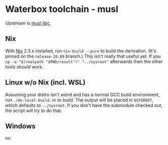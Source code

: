 # Waterbox toolchain - musl

Upstream is [musl libc](https://musl.libc.org).

## Nix

With [Nix](https://nixos.org) 2.3.x installed, run `nix-build --pure` to build the derivation. (It's pinned on the `release-20.09` branch.)
This isn't really that useful yet. If you `cp -a "$(realpath "$PWD/result")" "../sysroot"` afterwards then the other tools *should* work.

## Linux w/o Nix (incl. WSL)

Assuming your distro isn't weird and has a normal GCC build environment, run `./do-local-build.sh` to build.
The output will be placed in `$SYSROOT`, which defaults to `../sysroot`.
If you don't have the submodule checked out, the script will try to do that.

## Windows

no
